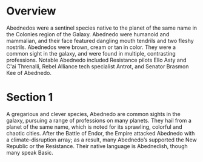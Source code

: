 # Overview

Abednedos were a sentinel species native to the planet of the same name in the Colonies region of the Galaxy.
Abednedo were humanoid and mammalian, and their face featured dangling mouth tendrils and two fleshy nostrils.
Abednedos were brown, cream or tan in color.
They were a common sight in the galaxy, and were found in multiple, contrasting professions.
Notable Abednedo included Resistance pilots Ello Asty and C'ai Threnalli, Rebel Alliance tech specialist Antrot, and Senator Brasmon Kee of Abednedo.

# Section 1

A gregarious and clever species, Abednedo are common sights in the galaxy, pursuing a range of professions on many planets.
They hail from a planet of the same name, which is noted for its sprawling, colorful and chaotic cities.
After the Battle of Endor, the Empire attacked Abednedo with a climate-disruption array; as a result, many Abednedo’s supported the New Republic or the Resistance.
Their native language is Abednedish, though many speak Basic.
